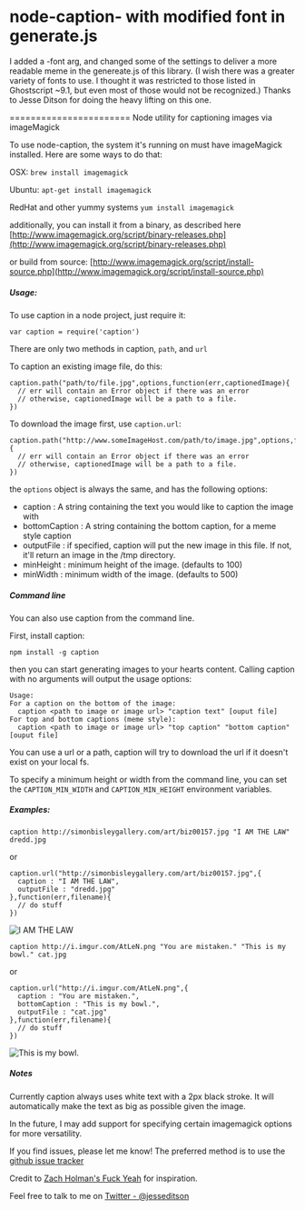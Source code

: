 node-caption- with modified font in generate.js
============

I added a -font arg, and changed some of the settings to deliver a more readable meme in the genereate.js of this library.  (I wish there was a greater variety of fonts to use. I thought it was restricted to those listed in Ghostscript ~9.1, but even most of those would not be recognized.) Thanks to Jesse Ditson for doing the heavy lifting on this one.

=======================
Node utility for captioning images via imageMagick

To use node-caption, the system it's running on must have imageMagick installed. Here are some ways to do that:

  OSX: `brew install imagemagick`
  
  Ubuntu: `apt-get install imagemagick`
  
  RedHat and other yummy systems `yum install imagemagick`

additionally, you can install it from a binary, as described here [http://www.imagemagick.org/script/binary-releases.php](http://www.imagemagick.org/script/binary-releases.php)

or build from source: [http://www.imagemagick.org/script/install-source.php](http://www.imagemagick.org/script/install-source.php)

##### Usage:

To use caption in a node project, just require it:

`var caption = require('caption')`

There are only two methods in caption, `path`, and `url`

To caption an existing image file, do this:

    caption.path("path/to/file.jpg",options,function(err,captionedImage){
      // err will contain an Error object if there was an error
      // otherwise, captionedImage will be a path to a file.
    })

To download the image first, use `caption.url`:

    caption.path("http://www.someImageHost.com/path/to/image.jpg",options,function(err,captionedImage){
      // err will contain an Error object if there was an error
      // otherwise, captionedImage will be a path to a file.
    })

the `options` object is always the same, and has the following options:

- caption : A string containing the text you would like to caption the image with
- bottomCaption : A string containing the bottom caption, for a meme style caption
- outputFile : if specified, caption will put the new image in this file. If not, it'll return an image in the /tmp directory.
- minHeight : minimum height of the image. (defaults to 100)
- minWidth : minimum width of the image. (defaults to 500)

##### Command line

You can also use caption from the command line.

First, install caption:

`npm install -g caption`

then you can start generating images to your hearts content. Calling caption with no arguments will output the usage options:

    Usage: 
    For a caption on the bottom of the image:
      caption <path to image or image url> "caption text" [ouput file]
    For top and bottom captions (meme style):
      caption <path to image or image url> "top caption" "bottom caption" [ouput file]

You can use a url or a path, caption will try to download the url if it doesn't exist on your local fs.

To specify a minimum height or width from the command line, you can set the `CAPTION_MIN_WIDTH` and `CAPTION_MIN_HEIGHT` environment variables.

##### Examples:

    caption http://simonbisleygallery.com/art/biz00157.jpg "I AM THE LAW" dredd.jpg

  or

    caption.url("http://simonbisleygallery.com/art/biz00157.jpg",{
      caption : "I AM THE LAW",
      outputFile : "dredd.jpg"
    },function(err,filename){
      // do stuff
    })

![I AM THE LAW](http://oi46.tinypic.com/2ylpx6d.jpg)

    caption http://i.imgur.com/AtLeN.png "You are mistaken." "This is my bowl." cat.jpg

  or
  
    caption.url("http://i.imgur.com/AtLeN.png",{
      caption : "You are mistaken.",
      bottomCaption : "This is my bowl.",
      outputFile : "cat.jpg"
    },function(err,filename){
      // do stuff
    })

![This is my bowl.](http://oi47.tinypic.com/2vltytk.jpg)

##### Notes

Currently caption always uses white text with a 2px black stroke. It will automatically make the text as big as possible given the image.

In the future, I may add support for specifying certain imagemagick options for more versatility.

If you find issues, please let me know! The preferred method is to use the [github issue tracker](https://github.com/jesseditson/node-caption/issues)

Credit to [Zach Holman's Fuck Yeah](https://github.com/holman/fuck-yeah) for inspiration.

Feel free to talk to me on [Twitter - @jesseditson](https://www.twitter.com/jesseditson)
